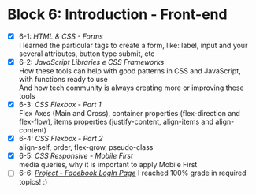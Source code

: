 # Block 6: Introduction - Front-end

- [x] 6-1: _HTML & CSS - Forms_  
I learned the particular tags to create a form, like: label, input and your several attributes, button type submit, etc  
- [x] 6-2: _JavaScript Libraries e CSS Frameworks_  
How these tools can help with good patterns in CSS and JavaScript, with functions ready to use  
And how tech community is always creating more or improving these tools  
- [x] 6-3: _CSS Flexbox - Part 1_  
Flex Axes (Main and Cross), container properties (flex-direction and flex-flow), items properties (justify-content, align-items and align-content)  
- [x] 6-4: _CSS Flexbox - Part 2_  
align-self, order, flex-grow, pseudo-class  
- [x] 6-5: _CSS Responsive - Mobile First_  
media queries, why it is important to apply Mobile First  
- [ ] 6-6: _[Project - Facebook LogIn Page]()_
I reached 100% grade in required topics! :)
